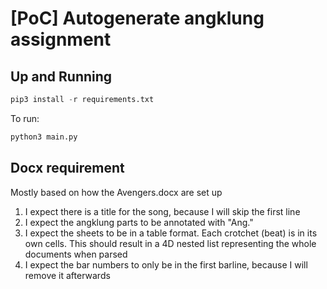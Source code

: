 # [PoC] Autogenerate angklung assignment

## Up and Running

```python
pip3 install -r requirements.txt
```

To run:
```python
python3 main.py
```

## Docx requirement

Mostly based on how the Avengers.docx are set up

1. I expect there is a title for the song, because I will skip the first line
2. I expect the angklung parts to be annotated with "Ang."
3. I expect the sheets to be in a table format. Each crotchet (beat) is in its
   own cells. This should result in a 4D nested list representing the whole
   documents when parsed
4. I expect the bar numbers to only be in the first barline, because I will
   remove it afterwards
